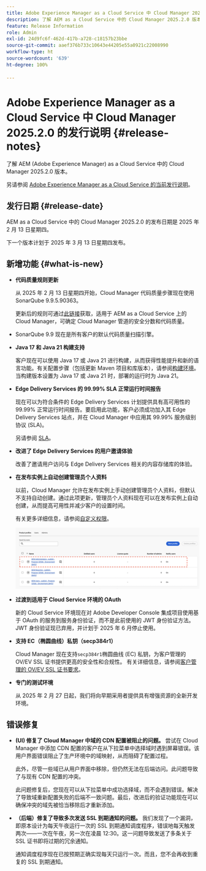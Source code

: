 ```yaml
---
title: Adobe Experience Manager as a Cloud Service 中 Cloud Manager 2025.2.0 的发行说明
description: 了解 AEM as a Cloud Service 中的 Cloud Manager 2025.2.0 版本。
feature: Release Information
role: Admin
exl-id: 24d9fc6f-462d-417b-a728-c18157b23bbe
source-git-commit: aaef376b733c10643e44205e55a0921c22008990
workflow-type: ht
source-wordcount: '639'
ht-degree: 100%

---
```


# Adobe Experience Manager as a Cloud Service 中 Cloud Manager 2025.2.0 的发行说明 {#release-notes}

<!-- https://wiki.corp.adobe.com/pages/viewpage.action?pageId=3389843928 -->

了解 AEM (Adobe Experience Manager) as a Cloud Service 中的 Cloud Manager 2025.2.0 版本。


另请参阅 [Adobe Experience Manager as a Cloud Service 的当前发行说明](/help/release-notes/release-notes-cloud/release-notes-current.md)。

## 发行日期 {#release-date}

AEM as a Cloud Service 中的 Cloud Manager 2025.2.0 的发布日期是 2025 年 2 月 13 日星期四。

下一个版本计划于 2025 年 3 月 13 日星期四发布。

## 新增功能 {#what-is-new}

* **代码质量规则更新**

  从 2025 年 2 月 13 日星期四开始，Cloud Manager 代码质量步骤现在使用 SonarQube 9.9.5.90363。

  更新后的规则可通过[此链接](/help/implementing/cloud-manager/code-quality-testing.md#understanding-code-quality-rules)获取，适用于 AEM as a Cloud Service 上的 Cloud Manager，可确定 Cloud Manager 管道的安全分数和代码质量。

* SonarQube 9.9 现在是所有客户的默认代码质量扫描引擎。

* **Java 17 和 Java 21 构建支持**

  客户现在可以使用 Java 17 或 Java 21 进行构建，从而获得性能提升和新的语言功能。有关配置步骤（包括更新 Maven 项目和库版本），请参阅[构建环境](/help/implementing/cloud-manager/getting-access-to-aem-in-cloud/build-environment-details.md)。当构建版本设置为 Java 17 或 Java 21 时，部署的运行时为 Java 21。

* **Edge Delivery Services 的 99.99% SLA 正常运行时间报告**

  现在可以为符合条件的 Edge Delivery Services 计划提供具有高可用性的 99.99% 正常运行时间报告。要启用此功能，客户必须成功加入其 Edge Delivery Services 站点，并在 Cloud Manager 中应用其 99.99% 服务级别协议 (SLA)。

  另请参阅 [SLA](/help/implementing/cloud-manager/getting-access-to-aem-in-cloud/creating-production-programs.md#sla)。

* **改进了 Edge Delivery Services 的用户邀请体验**

  改善了邀请用户访问与 Edge Delivery Services 相关的内容存储库的体验。<!-- CMGR-65331 -->

* **在发布实例上自动创建管理员个人资料**

  以前，Cloud Manager 允许在发布实例上手动创建管理员个人资料，但默认不支持自动创建。通过此项更新，管理员个人资料现在可以在发布实例上自动创建，从而提高可用性并减少客户的设置时间。

  有关更多详细信息，请参阅[自定义权限](/help/implementing/cloud-manager/custom-permissions.md)。

  ![管道活动筛选](/help/implementing/cloud-manager/release-notes/assets/product-profiles.png)

* **过渡到适用于 Cloud Service 环境的 OAuth**

  新的 Cloud Service 环境现在对 Adobe Developer Console 集成项目使用基于 OAuth 的服务到服务身份验证，而不是此前使用的 JWT 身份验证方法。JWT 身份验证现已弃用，并计划于 2025 年 6 月停止使用。

* **支持 EC（椭圆曲线）私钥（secp384r1）**

  Cloud Manager 现在支持`secp384r1`椭圆曲线 (EC) 私钥，为客户管理的 OV/EV SSL 证书提供更高的安全性和合规性。
有关详细信息，请参阅[客户管理的 OV/EV SSL 证书要求](/help/implementing/cloud-manager/managing-ssl-certifications/introduction-to-ssl-certificates.md#requirements)。<!-- CMGR-63636 -->

* **专门的测试环境**

  从 2025 年 2 月 27 日起，我们将向早期采用者提供具有增强资源的全新开发环境。


<!--
## Early adoption program {#early-adoption}

Be a part of Cloud Manager's early adoption program and have a chance to test upcoming features. -->


## 错误修复

* **(UI) 修复了 Cloud Manager 中域的 CDN 配置被阻止的问题。**
尝试在 Cloud Manager 中添加 CDN 配置的客户在从下拉菜单中选择域时遇到屏幕错误。该用户界面错误阻止了生产环境中的域映射，从而阻碍了配置过程。

  此外，尽管一些域已从用户界面中移除，但仍然无法在后端访问。此问题导致了与现有 CDN 配置的冲突。

  此问题修复后，您现在可以从下拉菜单中成功选择域，而不会遇到错误。解决了导致域重新配置失败的后端不一致问题。最后，改进后的验证功能现在可以确保冲突的域先被恰当移除后才重新添加。<!-- CMGR-64888 -->
* **（后端）修复了导致多次发送 SSL 到期通知的问题。**
我们发现了一个漏洞，即原本设计为每天午夜运行一次的 SSL 到期通知调度程序，错误地每天触发两次——一次在午夜，另一次在凌晨 12:30。这一问题导致发送了多条关于 SSL 证书即将过期的冗余通知。

  通知调度程序现在已按预期正确实现每天只运行一次。而且，您不会再收到重复的 SSL 到期通知。<!-- CMGR-64748 -->




<!-- ## Known issues {#known-issues} -->
